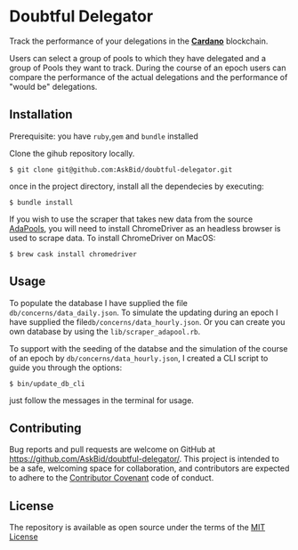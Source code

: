 # Doubtful Delegator

Track the performance of your delegations in the [**Cardano**](https://www.cardano.org/) blockchain.

Users can select a group of pools to which they have delegated and a group of Pools they want to track. 
During the course of an epoch users can compare the performance of the actual delegations and the performance of "would be" delegations.

## Installation
Prerequisite: you have `ruby`,`gem` and `bundle` installed

Clone the gihub repository locally.

	$ git clone git@github.com:AskBid/doubtful-delegator.git

once in the project directory, install all the dependecies by executing:

	$ bundle install

If you wish to use the scraper that takes new data from the source [AdaPools](https://itn.adapools.org/), you will need to install ChromeDriver as an headless browser is used to scrape data.
To install ChromeDriver on MacOS:

	$ brew cask install chromedriver

## Usage

To populate the database I have supplied the file `db/concerns/data_daily.json`.
To simulate the updating during an epoch I have supplied the file`db/concerns/data_hourly.json`.
Or you can create you own database by using the `lib/scraper_adapool.rb`.

To support with the seeding of the databse and the simulation of the course of an epoch by `db/concerns/data_hourly.json`, I created a CLI script to guide you through the options:

    $ bin/update_db_cli

just follow the messages in the terminal for usage.

## Contributing

Bug reports and pull requests are welcome on GitHub at https://github.com/AskBid/doubtful-delegator/. This project is intended to be a safe, welcoming space for collaboration, and contributors are expected to adhere to the [Contributor Covenant](contributor-covenant.org) code of conduct.

## License

The repository is available as open source under the terms of the [MIT License](http://opensource.org/licenses/MIT)
